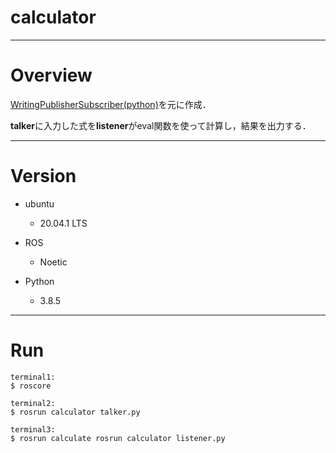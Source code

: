 # calculator

---
# Overview

[WritingPublisherSubscriber(python)](http://wiki.ros.org/ja/ROS/Tutorials/WritingPublisherSubscriber%28python%29)を元に作成．

**talker**に入力した式を**listener**がeval関数を使って計算し，結果を出力する．

---
# Version
- ubuntu
  - 20.04.1 LTS

- ROS
  - Noetic

- Python
  - 3.8.5
  
---
# Run

```
terminal1:
$ roscore

terminal2:
$ rosrun calculator talker.py

terminal3:
$ rosrun calculate rosrun calculator listener.py

